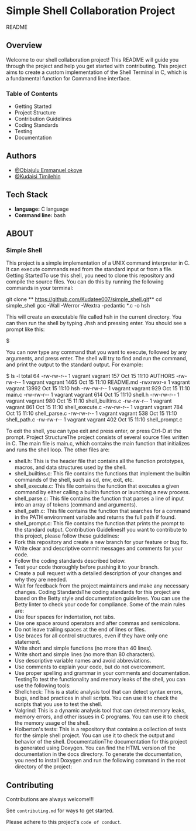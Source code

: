 
# Simple Shell Collaboration Project

 README

## Overview

Welcome to our shell collaboration project! This README will guide you through the project and help you get started with contributing. This project aims to create a custom implementation of the Shell Terminal in C, which is a fundamental function for Command line interface.

### Table of Contents

- Getting Started
- Project Structure
- Contribution Guidelines
- Coding Standards
- Testing
- Documentation

## Authors

- [@Obiajulu Emmanuel okoye](https://github.com/Obiajulu-gif/)
- [@Kudaisi Timilehin](https://github.com/Kudatee007/)

## Tech Stack

- **language:** C language
- **Command line:** bash


## ABOUT
### Simple Shell
This project is a simple implementation of a UNIX command interpreter in C. It can execute commands read from the standard input or from a file.
Getting StartedTo use this shell, you need to clone this repository and compile the source files. You can do this by running the following commands in your terminal:

git clone ** <https://github.com/Kudatee007/simple_shell.git>**
cd simple_shell
gcc -Wall -Werror -Wextra -pedantic *.c -o hsh

This will create an executable file called hsh in the current directory. You can then run the shell by typing ./hsh and pressing enter. You should see a prompt like this:

$

You can now type any command that you want to execute, followed by any arguments, and press enter. The shell will try to find and run the command, and print the output to the standard output. For example:

$ ls -l
total 64
-rw-rw-r-- 1 vagrant vagrant   157 Oct 15 11:10 AUTHORS
-rw-rw-r-- 1 vagrant vagrant  1465 Oct 15 11:10 README.md
-rwxrwxr-x 1 vagrant vagrant 13992 Oct 15 11:10 hsh
-rw-rw-r-- 1 vagrant vagrant   929 Oct 15 11:10 main.c
-rw-rw-r-- 1 vagrant vagrant   614 Oct 15 11:10 shell.h
-rw-rw-r-- 1 vagrant vagrant   980 Oct 15 11:10 shell_builtins.c
-rw-rw-r-- 1 vagrant vagrant   861 Oct 15 11:10 shell_execute.c
-rw-rw-r-- 1 vagrant vagrant   784 Oct 15 11:10 shell_parse.c
-rw-rw-r-- 1 vagrant vagrant   538 Oct 15 11:10 shell_path.c
-rw-rw-r-- 1 vagrant vagrant   402 Oct 15 11:10 shell_prompt.c

To exit the shell, you can type exit and press enter, or press Ctrl-D at the prompt.
Project StructureThe project consists of several source files written in C. The main file is main.c, which contains the main function that initializes and runs the shell loop. The other files are:

- shell.h: This is the header file that contains all the function prototypes, macros, and data structures used by the shell.
- shell_builtins.c: This file contains the functions that implement the builtin commands of the shell, such as cd, env, exit, etc.
- shell_execute.c: This file contains the function that executes a given command by either calling a builtin function or launching a new process.
- shell_parse.c: This file contains the function that parses a line of input into an array of tokens (command and arguments).
- shell_path.c: This file contains the function that searches for a command in the PATH environment variable and returns the full path if found.
- shell_prompt.c: This file contains the function that prints the prompt to the standard output.
Contribution GuidelinesIf you want to contribute to this project, please follow these guidelines:
- Fork this repository and create a new branch for your feature or bug fix.
- Write clear and descriptive commit messages and comments for your code.
- Follow the coding standards described below.
- Test your code thoroughly before pushing it to your branch.
- Create a pull request with a detailed description of your changes and why they are needed.
- Wait for feedback from the project maintainers and make any necessary changes.
Coding StandardsThe coding standards for this project are based on the Betty style and documentation guidelines. You can use the Betty linter to check your code for compliance. Some of the main rules are:
- Use four spaces for indentation, not tabs.
- Use one space around operators and after commas and semicolons.
- Do not leave trailing spaces at the end of lines or files.
- Use braces for all control structures, even if they have only one statement.
- Write short and simple functions (no more than 40 lines).
- Write short and simple lines (no more than 80 characters).
- Use descriptive variable names and avoid abbreviations.
- Use comments to explain your code, but do not overcomment.
- Use proper spelling and grammar in your comments and documentation.
TestingTo test the functionality and memory leaks of the shell, you can use the following tools:
- Shellcheck: This is a static analysis tool that can detect syntax errors, bugs, and bad practices in shell scripts. You can use it to check the scripts that you use to test the shell.
- Valgrind: This is a dynamic analysis tool that can detect memory leaks, memory errors, and other issues in C programs. You can use it to check the memory usage of the shell.
- Holberton's tests: This is a repository that contains a collection of tests for the simple shell project. You can use it to check the output and behavior of the shell.
DocumentationThe documentation for this project is generated using Doxygen. You can find the HTML version of the documentation in the docs directory. To generate the documentation, you need to install Doxygen and run the following command in the root directory of the project:



## Contributing

Contributions are always welcome!!!

See `contributing.md` for ways to get started.

Please adhere to this project's `code of conduct`.

